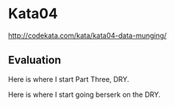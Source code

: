 Kata04
======

http://codekata.com/kata/kata04-data-munging/

Evaluation
----------

Here is where I start Part Three, DRY.

Here is where I start going berserk on the DRY.
